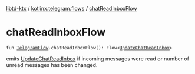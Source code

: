 [libtd-ktx](../index.md) / [kotlinx.telegram.flows](index.md) / [chatReadInboxFlow](./chat-read-inbox-flow.md)

# chatReadInboxFlow

`fun `[`TelegramFlow`](../kotlinx.telegram.core/-telegram-flow/index.md)`.chatReadInboxFlow(): Flow<`[`UpdateChatReadInbox`](https://tdlibx.github.io/td/docs/org/drinkless/td/libcore/telegram/TdApi/UpdateChatReadInbox.html)`>`

emits [UpdateChatReadInbox](https://tdlibx.github.io/td/docs/org/drinkless/td/libcore/telegram/TdApi/UpdateChatReadInbox.html) if incoming messages were read or number of unread messages has been
changed.

